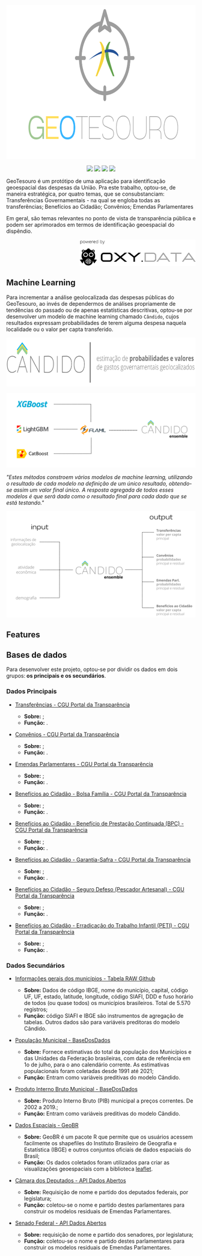 <p align="center">
  <img width="770" height="410" src="https://github.com/pbizil/geotesouro/blob/main/imgs/2.png">
</p>
<p align="center"> <img src = https://img.shields.io/badge/sqlite-%2307405e.svg?style=for-the-badge&logo=sqlite&logoColor=white >
<img src = https://img.shields.io/badge/python-3670A0?style=for-the-badge&logo=python&logoColor=ffdd54 > 
<img src = https://img.shields.io/badge/r-%23276DC3.svg?style=for-the-badge&logo=r&logoColor=white >
<img src = https://img.shields.io/badge/scikit--learn-%23F7931E.svg?style=for-the-badge&logo=scikit-learn&logoColor=white ></p>

GeoTesouro é um protótipo de uma aplicação para identificação geoespacial das despesas da União. Pra este trabalho, optou-se, de maneira estratégica, por quatro temas, que se consubstanciam: Transferências Governamentais - na qual se engloba todas as transferências; Benefícios ao Cidadão; Convênios; Emendas Parlamentares

Em geral, são temas relevantes no ponto de vista de transparência pública e podem ser aprimorados em termos de identificação geoespacial do dispêndio.

<p align="right">
  <img width="310" height="70" src="https://github.com/pbizil/geotesouro/blob/main/imgs/oxy.png">
</p>

## Machine Learning

Para incrementar a análise geolocalizada das despesas públicas do GeoTesouro, ao invés de dependermos de análises propriamente de tendências do passado ou de apenas estatísticas descritivas, optou-se por desenvolver um modelo de machine learning chamado `Cândido`, cujos resultados expressam probabilidades de terem alguma despesa naquela localidade ou o valor per capta transferido.  

<p align="center">
  <img height="130" src="https://github.com/pbizil/geotesouro/blob/main/imgs/logo_candido_maior.png">
</p>

<p align="center">
  <img src="https://github.com/pbizil/geotesouro/blob/main/imgs/candido_arquitetura.png">
</p>


_"Estes métodos constroem vários modelos de machine learning, utilizando o resultado de cada modelo na definição de um único resultado, obtendo-se assim um valor final único. A resposta agregada de todos esses modelos é que será dada como o resultado final para cada dado que se está testando."_ 


<p align="center">
  <img src="https://github.com/pbizil/geotesouro/blob/main/imgs/candido_ensemble.png">
</p>

## Features




## Bases de dados

Para desenvolver este projeto, optou-se por dividir os dados em dois grupos:<b> os principais e os secundários</b>.

### Dados Principais

- [Transferências  - CGU Portal da Transparência](https://www.portaltransparencia.gov.br/download-de-dados/transferencias)
   - **Sobre:** ;
   - **Função:** .

- [Convênios - CGU Portal da Transparência](https://www.portaltransparencia.gov.br/download-de-dados/convenios)
   - **Sobre:** ;
   - **Função:** .

- [Emendas Parlamentares - CGU Portal da Transparência](https://www.portaltransparencia.gov.br/download-de-dados/emendas-parlamentares)
   - **Sobre:** ;
   - **Função:** .

- [Benefícios ao Cidadão - Bolsa Família - CGU Portal da Transparência](https://www.portaltransparencia.gov.br/download-de-dados/bolsa-familia-pagamentos)
   - **Sobre:** ;
   - **Função:** .

- [Benefícios ao Cidadão - Benefício de Prestação Continuada (BPC) - CGU Portal da Transparência](https://www.portaltransparencia.gov.br/download-de-dados/bpc)
   - **Sobre:** ;
   - **Função:** .

- [Benefícios ao Cidadão - Garantia-Safra - CGU Portal da Transparência](https://www.portaltransparencia.gov.br/download-de-dados/garantia-safra)
   - **Sobre:** ;
   - **Função:** .

- [Benefícios ao Cidadão - Seguro Defeso (Pescador Artesanal) - CGU Portal da Transparência](https://www.portaltransparencia.gov.br/download-de-dados/seguro-defeso)
   - **Sobre:** ;
   - **Função:** .

- [Benefícios ao Cidadão - Erradicação do Trabalho Infantil (PETI) - CGU Portal da Transparência](https://www.portaltransparencia.gov.br/download-de-dados/peti)
   - **Sobre:** ;
   - **Função:** .

### Dados Secundários

- [Informações gerais dos municípios - Tabela RAW Github](https://github.com/kelvins/Municipios-Brasileiros)
   - **Sobre:** Dados de código IBGE, nome do município, capital, código UF, UF, estado, latitude, longitude, código SIAFI, DDD e fuso horário de todos (ou quase todos) os municípios brasileiros. Total de 5.570 registros;
   - **Função:** código SIAFI e IBGE são instrumentos de agregação de tabelas. Outros dados são para variáveis preditoras do modelo Cândido.

- [População Municipal - BaseDosDados](https://basedosdados.org/dataset/br-ibge-populacao?bdm_table=municipio)
   - **Sobre:** Fornece estimativas do total da população dos Municípios e das Unidades da Federação brasileiras, com data de referência em 1o de julho, para o ano calendário corrente. As estimativas populacionais foram coletadas desde 1991 até 2021;
   - **Função:** Entram como variáveis preditivas do modelo Cândido.
   
- [Produto Interno Bruto Municipal - BaseDosDados](https://basedosdados.org/dataset/br-ibge-pib?bdm_table=municipio)
   - **Sobre:** Produto Interno Bruto (PIB) municipal a preços correntes. De 2002 a 2019.;
   - **Função:** Entram como variáveis preditivas do modelo Cândido.

- [Dados Espaciais - GeoBR](https://github.com/ipeaGIT/geobr)
   - **Sobre:** GeoBR é um pacote R que permite que os usuários acessem facilmente os shapefiles do Instituto Brasileiro de Geografia e Estatística (IBGE) e outros conjuntos oficiais de dados espaciais do Brasil;
   - **Função:** Os dados coletados foram utilizados para criar as visualizações geoespaciais com a biblioteca [leaflet](https://github.com/rstudio/leaflet).
   
- [Câmara dos Deputados - API Dados Abertos](https://dadosabertos.camara.leg.br/swagger/api.html)
   - **Sobre:** Requisição de nome e partido dos deputados federais, por legislatura;
   - **Função:** coletou-se o nome e partido destes parlamentares para construir os modelos residuais de Emendas Parlamentares.
   
- [Senado Federal - API Dados Abertos](https://www12.senado.leg.br/dados-abertos/conjuntos?portal=Legislativo&grupo=senadores)
   - **Sobre:** requisição de nome e partido dos senadores, por legislatura;
   - **Função:**  coletou-se o nome e partido destes parlamentares para construir os modelos residuais de Emendas Parlamentares.
   
